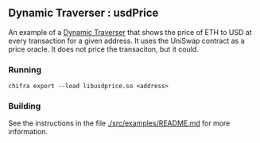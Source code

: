 ## Dynamic Traverser : usdPrice

An example of a [Dynamic Traverser](https://docs.trueblocks.io/blog/dynamic-traversers-for-trueblocks/) that shows the price of ETH to USD at every transaction for a given address. It uses the UniSwap contract as a price oracle. It does not price the transaciton, but it could.

### Running

```[shell]
chifra export --load libusdprice.so <address>
```

### Building

See the instructions in the file [./src/examples/README.md](../../README.md) for more information.
